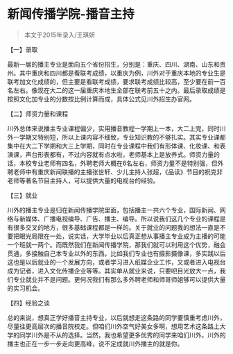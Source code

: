 
# 新闻传播学院-播音主持  

> 本文于2015年录入/王琪妍  

【一】录取

最新一届的播主专业是面向五个省份招生，分别是：重庆、四川、湖南、山东和贵州。其中重庆和四川都是看联考成绩，以重庆为例，川外对于重庆本地的专业生是联考加文化成绩的，但主要是看联考成绩，要求联考成绩比较高，至少要在前一百名左右。像现在大二的这一届重庆本地生全部在联考前五十之内。最后录取成绩是按照文化加专业的分数按比例计算而成，具体公式见川外招生办官网。

【二】师资力量和课程

川外总体来说播主专业课程偏少，实用播音教程一学期上一本，大二上完，同时川外一学期又特别短，所以上课内容不细致，专业知识教的不够扎实。其实专业课都集中在大二下学期和大三上学期，同时在专业课程中我们有形体课、化妆课、和表演课，声台形表都有，不过内容就有点水啦，老师基本上是放养式。师资力量的话，本校专业老师有四名，外聘老师大概在6名左右，师资力量不是特别强，但外聘老师中有重庆新闻联播的主播张世轩、少儿主持人张超，《品读》节目的祝克非老师等著名节目主持人，可以提供大量的电视台的经验。

【三】就业

川外的播主专业是归在新闻传播学院里面，包括播主一共六个专业，国际新闻、网络与新媒体、广播电视编导、广告、播主、编导。所以说我们这几个专业的课程是有很多交叉的地方，很多基础课程都是一样的。关于就业的问题我的想法一直是不要把眼光局限在一处，说实话，大学毕业以后真正想从事播主专业成为主播的可能一个班就一两个。而既然我们在新闻传播学院，那我们就可以利用这个优势，融会贯通，多接触自己本专业以外的东西。比如我们专业也有摄影摄像课，多实践以后这也是以后就业的一个发展方向，或者学习进入纸媒企业工作，又或者进入电视台成为记者，进入文化传播企业等等。其实单从就业来说，只要吧目光放大一点，我们专业就业并不是问题。更何况我们有那么多外聘老师和师哥师姐够可以提供大量的实习机会。

【四】经验之谈

总的来说，想真正学好播音主持专业，以后就想走这条路的同学要慎重考虑川外，尽量往更高层次的播音院校走。但咱们川外空气好美女多啊，想用艺术这条路上大学的同学川外是不从的选择。当然，我也希望更多优秀的同学来咱们川外，川外的播主也正在一步一步走向更高峰，说不定成就川外播主的就是你。


